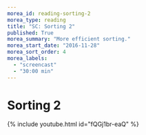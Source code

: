 ```yaml
---
morea_id: reading-sorting-2
morea_type: reading
title: "SC: Sorting 2"
published: True
morea_summary: "More efficient sorting."
morea_start_date: "2016-11-28"
morea_sort_order: 4
morea_labels: 
  - "screencast"
  - "30:00 min"
---
```


# Sorting 2
{% include youtube.html id="fQGj1br-eaQ" %}
